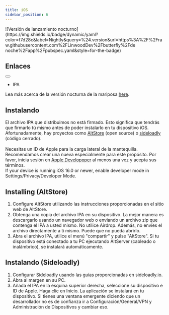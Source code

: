 ```yaml
---
title: iOS
sidebar_position: 6
---
```


![Versión de lanzamiento nocturno](https\://img.shields.io/badge/dynamic/yaml?color=f7d28c\&label=Nightly\&query=%24.version\&url=https%3A%2F%2Fraw\.githubusercontent.com%2FLinwoodDev%2Fbutterfly%2Fde noche%2Fapp%2Fpubspec.yaml\&style=for-the-badge)

## Enlaces

<div className="dropdown dropdown--hoverable margin--sm">
  <button className="button button--outline button--danger button--lg"></button>
  <ul className="dropdown__menu">
    <li>
      <DownloadButton className="dropdown__link" href="https://github.com/LinwoodDev/butterfly/releases/download/nightly/linwood-butterfly-ios.ipa">
        IPA
      </DownloadButton>
    </li>
  </ul>
</div>

Lea más acerca de la versión nocturna de la mariposa [here](/nightly).

## Instalando

El archivo IPA que distribuimos no está firmado. Esto significa que tendrás que firmarlo tú mismo antes de poder instalarlo en tu dispositivo iOS. \
Afortunadamente, hay proyectos como [AltStore](https://altstore.io) (open source) o [sideloadly](https://sideloadly.io) (código cerrado). \
\
Necesitas un ID de Apple para la carga lateral de la mantequilla. Recomendamos crear una nueva especialmente para este propósito. Por favor, inicia sesión en [Apple Developoper](https://developer.apple.com) al menos una vez y acepta sus términos.
\
If your device is running iOS 16.0 or newer, enable developer mode in Settings/Privacy/Developer Mode.

## Installing (AltStore)

1. Configure AltStore utilizando las instrucciones proporcionadas en el sitio web de AltStore.
2. Obtenga una copia del archivo IPA en su dispositivo. La mejor manera es descargarlo usando un navegador web o enviando un archivo zip que contenga el IPA a usted mismo. No utilice Airdrop. Además, no envíes el archivo directamente a ti mismo. Puede que no pueda abrirlo.
3. Abra el archivo IPA, utilice el menú "compartir" y pulse "AltStore". Si tu dispositivo está conectado a tu PC ejecutando AltServer (cableado o inalámbrico), se instalará automáticamente.

## Instalando (Sideloadly)

1. Configurar Sideloadly usando las guías proporcionadas en sideloadly.io.
2. Abra al margen en su PC.
3. Añada el IPA en la esquina superior derecha, seleccione su dispositivo e ID de Apple. Haga clic en Inicio. La aplicación se instalará en tu dispositivo.
   Si tienes una ventana emergente diciendo que un desarrollador no es de confianza ir a Configuración/General/VPN y Administración de Dispositivos y cambiar eso.
